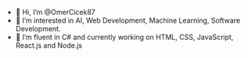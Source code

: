 - 👋 Hi, I’m @OmerCicek87
- 👀 I’m interested in AI, Web Development, Machine Learning, Software Development.
- 🌱 I’m fluent in C# and currently working on HTML, CSS, JavaScript, React.js and Node.js

<!---
OmerCicek87/OmerCicek87 is a ✨ special ✨ repository because its `README.md` (this file) appears on your GitHub profile.
You can click the Preview link to take a look at your changes.
--->
